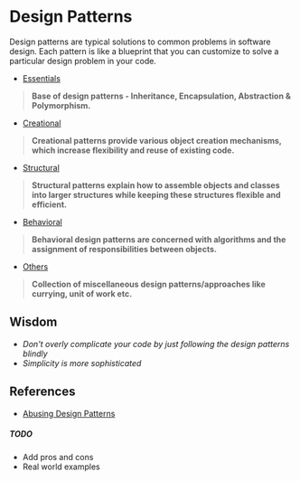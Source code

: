 # Design Patterns

Design patterns are typical solutions to common problems in software design. Each pattern is like a blueprint
that you can customize to solve a particular design problem in your code.

- [Essentials](./design-pattern-essentials)
> **Base of design patterns - Inheritance, Encapsulation, Abstraction & Polymorphism.**

- [Creational](./creational-design-patterns)
> **Creational patterns provide various object creation mechanisms, which increase flexibility and reuse of existing code.**

- [Structural](./structural-design-patterns)
> **Structural patterns explain how to assemble objects and classes into larger structures while keeping these structures flexible and efficient.**

- [Behavioral](./behavorial-design-patterns)
> **Behavioral design patterns are concerned with algorithms and the assignment of responsibilities between objects.**

- [Others](./misc-design-patterns)
>**Collection of miscellaneous design patterns/approaches like currying, unit of work etc.**

## Wisdom
- _Don't overly complicate your code by just following the design patterns blindly_
- _Simplicity is more sophisticated_

## References
- [Abusing Design Patterns](http://blog.mynameismosh.com/productivity/dont-misuse-design-patterns/)


##### TODO
- Add pros and cons
- Real world examples
